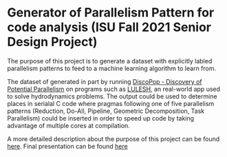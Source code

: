 # Generator of Parallelism Pattern for code analysis (ISU Fall 2021 Senior Design Project)
The purpose of this project is to generate a dataset with explicitly labled parallelism patterns to feed to a machine learning algorithm to learn from. 

The dataset of generated in part by running [DiscoPop - Discovery of Potential Parallelism](https://github.com/discopop-project/discopop) on programs such as [LULESH](https://asc.llnl.gov/codes/proxy-apps/lulesh), an real-world app used to solve hydrodynamics problems. The output could be used to determine places in serialal C code where  pragmas following one of five parallelism patterns (Reduction, Do-All, Pipeline, Geometric Decomposition, Task Parallelism) could be inserted in order to speed up code by taking advantage of multiple cores at compilation. 

A more detailed description about the purpose of this project can be found [here](https://seniord.cs.iastate.edu/2021-May-04/files/inline-files/ComS%20402c_0.pdfs). 
Final presentation can be found [here](https://docs.google.com/presentation/d/1FuCWsdeyal33wBh1nwQX6miX3XIe-_3iD-18dfa8x-E/edit?usp=sharing)
